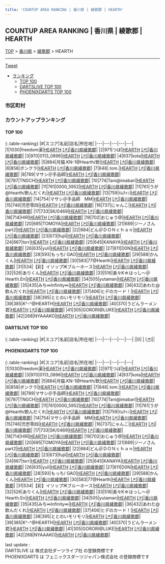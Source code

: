 ```yaml
---
title: 'COUNTUP AREA RANKING | 香川県 | 綾歌郡 | HEARTH'
---
```

## COUNTUP AREA RANKING | 香川県 | 綾歌郡 | HEARTH

[TOP](/darts/rank/) > [香川県](/darts/rank/香川県/) > [綾歌郡](/darts/rank/香川県/綾歌郡/) > HEARTH

___

<a href="https://twitter.com/share?ref_src=twsrc%5Etfw" data-text="COUNTUP AREA RANKING | 香川県綾歌郡HEARTH" class="twitter-share-button" data-hashtags="DARTSLIVE,PHOENIXDARTS,darts,ダーツ" data-show-count="false">Tweet</a>

* [ランキング](#カウントアップランキング)
    * [TOP 100](#top-100)
    * [DARTSLIVE TOP 100](#dartslive-top-100)
    * [PHOENIXDARTS TOP 100](#phoenixdarts-top-100)

### 市区町村

<ul>

</ul>

### カウントアップランキング

#### TOP 100



{:.table-ranking}
|#|スコア|名前|店名|所在地|
|---|---|---|---|---|
|1|1030|<span class="rank-name-pd">freedom漢</span>|<a href="/darts/rank/shops/9640.html">HEARTH</a> <a href="https://vs.phoenixdarts.com/jp/shop/shopDetailInfo/s_9640?s_seq=9640">[↗]</a>|<a href="/darts/rank/香川県/綾歌郡">香川県綾歌郡</a>|
|2|971|<span class="rank-name-pd">つぼ</span>|<a href="/darts/rank/shops/9640.html">HEARTH</a> <a href="https://vs.phoenixdarts.com/jp/shop/shopDetailInfo/s_9640?s_seq=9640">[↗]</a>|<a href="/darts/rank/香川県/綾歌郡">香川県綾歌郡</a>|
|3|970|<span class="rank-name-pd">0113_0896</span>|<a href="/darts/rank/shops/9640.html">HEARTH</a> <a href="https://vs.phoenixdarts.com/jp/shop/shopDetailInfo/s_9640?s_seq=9640">[↗]</a>|<a href="/darts/rank/香川県/綾歌郡">香川県綾歌郡</a>|
|4|937|<span class="rank-name-pd">kota</span>|<a href="/darts/rank/shops/9640.html">HEARTH</a> <a href="https://vs.phoenixdarts.com/jp/shop/shopDetailInfo/s_9640?s_seq=9640">[↗]</a>|<a href="/darts/rank/香川県/綾歌郡">香川県綾歌郡</a>|
|5|884|<span class="rank-name-pd">月猫.KN-1@Hearth/飲</span>|<a href="/darts/rank/shops/9640.html">HEARTH</a> <a href="https://vs.phoenixdarts.com/jp/shop/shopDetailInfo/s_9640?s_seq=9640">[↗]</a>|<a href="/darts/rank/香川県/綾歌郡">香川県綾歌郡</a>|
|6|858|<span class="rank-name-pd">ボンクラ</span>|<a href="/darts/rank/shops/9640.html">HEARTH</a> <a href="https://vs.phoenixdarts.com/jp/shop/shopDetailInfo/s_9640?s_seq=9640">[↗]</a>|<a href="/darts/rank/香川県/綾歌郡">香川県綾歌郡</a>|
|7|848|<span class="rank-name-pd">.tom.</span>|<a href="/darts/rank/shops/9640.html">HEARTH</a> <a href="https://vs.phoenixdarts.com/jp/shop/shopDetailInfo/s_9640?s_seq=9640">[↗]</a>|<a href="/darts/rank/香川県/綾歌郡">香川県綾歌郡</a>|
|8|789|<span class="rank-name-pd">マサシ＠手品師</span>|<a href="/darts/rank/shops/9640.html">HEARTH</a> <a href="https://vs.phoenixdarts.com/jp/shop/shopDetailInfo/s_9640?s_seq=9640">[↗]</a>|<a href="/darts/rank/香川県/綾歌郡">香川県綾歌郡</a>|
|9|787|<span class="rank-name-pd">TNGCH</span>|<a href="/darts/rank/shops/9640.html">HEARTH</a> <a href="https://vs.phoenixdarts.com/jp/shop/shopDetailInfo/s_9640?s_seq=9640">[↗]</a>|<a href="/darts/rank/香川県/綾歌郡">香川県綾歌郡</a>|
|10|774|<span class="rank-name-pd">Tani@imabari</span>|<a href="/darts/rank/shops/9640.html">HEARTH</a> <a href="https://vs.phoenixdarts.com/jp/shop/shopDetailInfo/s_9640?s_seq=9640">[↗]</a>|<a href="/darts/rank/香川県/綾歌郡">香川県綾歌郡</a>|
|11|761|<span class="rank-name-pd">0000_5952</span>|<a href="/darts/rank/shops/9640.html">HEARTH</a> <a href="https://vs.phoenixdarts.com/jp/shop/shopDetailInfo/s_9640?s_seq=9640">[↗]</a>|<a href="/darts/rank/香川県/綾歌郡">香川県綾歌郡</a>|
|11|761|<span class="rank-name-pd">うが@Hearth/飲んだくれ</span>|<a href="/darts/rank/shops/9640.html">HEARTH</a> <a href="https://vs.phoenixdarts.com/jp/shop/shopDetailInfo/s_9640?s_seq=9640">[↗]</a>|<a href="/darts/rank/香川県/綾歌郡">香川県綾歌郡</a>|
|13|759|<span class="rank-name-pd">ｷﾑﾁｬﾝ</span>|<a href="/darts/rank/shops/9640.html">HEARTH</a> <a href="https://vs.phoenixdarts.com/jp/shop/shopDetailInfo/s_9640?s_seq=9640">[↗]</a>|<a href="/darts/rank/香川県/綾歌郡">香川県綾歌郡</a>|
|14|754|<span class="rank-name-pd">マサシ＠手品師　MM</span>|<a href="/darts/rank/shops/9640.html">HEARTH</a> <a href="https://vs.phoenixdarts.com/jp/shop/shopDetailInfo/s_9640?s_seq=9640">[↗]</a>|<a href="/darts/rank/香川県/綾歌郡">香川県綾歌郡</a>|
|15|746|<span class="rank-name-pd">弐壱零四</span>|<a href="/darts/rank/shops/9640.html">HEARTH</a> <a href="https://vs.phoenixdarts.com/jp/shop/shopDetailInfo/s_9640?s_seq=9640">[↗]</a>|<a href="/darts/rank/香川県/綾歌郡">香川県綾歌郡</a>|
|16|737|<span class="rank-name-pd">にゃんこ</span>|<a href="/darts/rank/shops/9640.html">HEARTH</a> <a href="https://vs.phoenixdarts.com/jp/shop/shopDetailInfo/s_9640?s_seq=9640">[↗]</a>|<a href="/darts/rank/香川県/綾歌郡">香川県綾歌郡</a>|
|17|733|<span class="rank-name-pd">SK/0469</span>|<a href="/darts/rank/shops/9640.html">HEARTH</a> <a href="https://vs.phoenixdarts.com/jp/shop/shopDetailInfo/s_9640?s_seq=9640">[↗]</a>|<a href="/darts/rank/香川県/綾歌郡">香川県綾歌郡</a>|
|18|714|<span class="rank-name-pd">HIR</span>|<a href="/darts/rank/shops/9640.html">HEARTH</a> <a href="https://vs.phoenixdarts.com/jp/shop/shopDetailInfo/s_9640?s_seq=9640">[↗]</a>|<a href="/darts/rank/香川県/綾歌郡">香川県綾歌郡</a>|
|19|702|<span class="rank-name-pd">おじゅう@</span>|<a href="/darts/rank/shops/9640.html">HEARTH</a> <a href="https://vs.phoenixdarts.com/jp/shop/shopDetailInfo/s_9640?s_seq=9640">[↗]</a>|<a href="/darts/rank/香川県/綾歌郡">香川県綾歌郡</a>|
|20|695|<span class="rank-name-pd">TOMOYA</span>|<a href="/darts/rank/shops/9640.html">HEARTH</a> <a href="https://vs.phoenixdarts.com/jp/shop/shopDetailInfo/s_9640?s_seq=9640">[↗]</a>|<a href="/darts/rank/香川県/綾歌郡">香川県綾歌郡</a>|
|21|689|<span class="rank-name-pd">ジーノさんpart2</span>|<a href="/darts/rank/shops/9640.html">HEARTH</a> <a href="https://vs.phoenixdarts.com/jp/shop/shopDetailInfo/s_9640?s_seq=9640">[↗]</a>|<a href="/darts/rank/香川県/綾歌郡">香川県綾歌郡</a>|
|22|684|<span class="rank-name-pd">どん＠ＤＯＮｃｈａｎ</span>|<a href="/darts/rank/shops/9640.html">HEARTH</a> <a href="https://vs.phoenixdarts.com/jp/shop/shopDetailInfo/s_9640?s_seq=9640">[↗]</a>|<a href="/darts/rank/香川県/綾歌郡">香川県綾歌郡</a>|
|23|673|<span class="rank-name-pd">fujii</span>|<a href="/darts/rank/shops/9640.html">HEARTH</a> <a href="https://vs.phoenixdarts.com/jp/shop/shopDetailInfo/s_9640?s_seq=9640">[↗]</a>|<a href="/darts/rank/香川県/綾歌郡">香川県綾歌郡</a>|
|24|667|<span class="rank-name-pd">tsrr</span>|<a href="/darts/rank/shops/9640.html">HEARTH</a> <a href="https://vs.phoenixdarts.com/jp/shop/shopDetailInfo/s_9640?s_seq=9640">[↗]</a>|<a href="/darts/rank/香川県/綾歌郡">香川県綾歌郡</a>|
|25|645|<span class="rank-name-pd">KANAYA</span>|<a href="/darts/rank/shops/9640.html">HEARTH</a> <a href="https://vs.phoenixdarts.com/jp/shop/shopDetailInfo/s_9640?s_seq=9640">[↗]</a>|<a href="/darts/rank/香川県/綾歌郡">香川県綾歌郡</a>|
|26|635|<span class="rank-name-pd">yuli</span>|<a href="/darts/rank/shops/9640.html">HEARTH</a> <a href="https://vs.phoenixdarts.com/jp/shop/shopDetailInfo/s_9640?s_seq=9640">[↗]</a>|<a href="/darts/rank/香川県/綾歌郡">香川県綾歌郡</a>|
|27|611|<span class="rank-name-pd">D0N</span>|<a href="/darts/rank/shops/9640.html">HEARTH</a> <a href="https://vs.phoenixdarts.com/jp/shop/shopDetailInfo/s_9640?s_seq=9640">[↗]</a>|<a href="/darts/rank/香川県/綾歌郡">香川県綾歌郡</a>|
|28|593|<span class="rank-name-pd">もっち/ GAO</span>|<a href="/darts/rank/shops/9640.html">HEARTH</a> <a href="https://vs.phoenixdarts.com/jp/shop/shopDetailInfo/s_9640?s_seq=9640">[↗]</a>|<a href="/darts/rank/香川県/綾歌郡">香川県綾歌郡</a>|
|29|588|<span class="rank-name-pd">かんくん</span>|<a href="/darts/rank/shops/9640.html">HEARTH</a> <a href="https://vs.phoenixdarts.com/jp/shop/shopDetailInfo/s_9640?s_seq=9640">[↗]</a>|<a href="/darts/rank/香川県/綾歌郡">香川県綾歌郡</a>|
|30|583|<span class="rank-name-pd">77@Hearth</span>|<a href="/darts/rank/shops/9640.html">HEARTH</a> <a href="https://vs.phoenixdarts.com/jp/shop/shopDetailInfo/s_9640?s_seq=9640">[↗]</a>|<a href="/darts/rank/香川県/綾歌郡">香川県綾歌郡</a>|
|31|534|<span class="rank-name-pd">【彩】イソップЖブルーホース</span>|<a href="/darts/rank/shops/9640.html">HEARTH</a> <a href="https://vs.phoenixdarts.com/jp/shop/shopDetailInfo/s_9640?s_seq=9640">[↗]</a>|<a href="/darts/rank/香川県/綾歌郡">香川県綾歌郡</a>|
|32|526|<span class="rank-name-pd">ありくん</span>|<a href="/darts/rank/shops/9640.html">HEARTH</a> <a href="https://vs.phoenixdarts.com/jp/shop/shopDetailInfo/s_9640?s_seq=9640">[↗]</a>|<a href="/darts/rank/香川県/綾歌郡">香川県綾歌郡</a>|
|33|516|<span class="rank-name-pd">楽々K☆はっし～＠Hearth.En</span>|<a href="/darts/rank/shops/9640.html">HEARTH</a> <a href="https://vs.phoenixdarts.com/jp/shop/shopDetailInfo/s_9640?s_seq=9640">[↗]</a>|<a href="/darts/rank/香川県/綾歌郡">香川県綾歌郡</a>|
|34|505|<span class="rank-name-pd">yutaman</span>|<a href="/darts/rank/shops/9640.html">HEARTH</a> <a href="https://vs.phoenixdarts.com/jp/shop/shopDetailInfo/s_9640?s_seq=9640">[↗]</a>|<a href="/darts/rank/香川県/綾歌郡">香川県綾歌郡</a>|
|35|435|<span class="rank-name-pd">みち∞Infinity∞</span>|<a href="/darts/rank/shops/9640.html">HEARTH</a> <a href="https://vs.phoenixdarts.com/jp/shop/shopDetailInfo/s_9640?s_seq=9640">[↗]</a>|<a href="/darts/rank/香川県/綾歌郡">香川県綾歌郡</a>|
|36|432|<span class="rank-name-pd">あわた@飲んだくれ</span>|<a href="/darts/rank/shops/9640.html">HEARTH</a> <a href="https://vs.phoenixdarts.com/jp/shop/shopDetailInfo/s_9640?s_seq=9640">[↗]</a>|<a href="/darts/rank/香川県/綾歌郡">香川県綾歌郡</a>|
|37|406|<span class="rank-name-pd">ヒデのカード！</span>|<a href="/darts/rank/shops/9640.html">HEARTH</a> <a href="https://vs.phoenixdarts.com/jp/shop/shopDetailInfo/s_9640?s_seq=9640">[↗]</a>|<a href="/darts/rank/香川県/綾歌郡">香川県綾歌郡</a>|
|38|395|<span class="rank-name-pd">ととのいモリモリ</span>|<a href="/darts/rank/shops/9640.html">HEARTH</a> <a href="https://vs.phoenixdarts.com/jp/shop/shopDetailInfo/s_9640?s_seq=9640">[↗]</a>|<a href="/darts/rank/香川県/綾歌郡">香川県綾歌郡</a>|
|39|385|<span class="rank-name-pd">K^-^@HEARTH</span>|<a href="/darts/rank/shops/9640.html">HEARTH</a> <a href="https://vs.phoenixdarts.com/jp/shop/shopDetailInfo/s_9640?s_seq=9640">[↗]</a>|<a href="/darts/rank/香川県/綾歌郡">香川県綾歌郡</a>|
|40|370|<span class="rank-name-pd">うどんラーメン君</span>|<a href="/darts/rank/shops/9640.html">HEARTH</a> <a href="https://vs.phoenixdarts.com/jp/shop/shopDetailInfo/s_9640?s_seq=9640">[↗]</a>|<a href="/darts/rank/香川県/綾歌郡">香川県綾歌郡</a>|
|41|305|<span class="rank-name-pd">GORORI@LUKE</span>|<a href="/darts/rank/shops/9640.html">HEARTH</a> <a href="https://vs.phoenixdarts.com/jp/shop/shopDetailInfo/s_9640?s_seq=9640">[↗]</a>|<a href="/darts/rank/香川県/綾歌郡">香川県綾歌郡</a>|
|42|268|<span class="rank-name-pd">NYAAAKO</span>|<a href="/darts/rank/shops/9640.html">HEARTH</a> <a href="https://vs.phoenixdarts.com/jp/shop/shopDetailInfo/s_9640?s_seq=9640">[↗]</a>|<a href="/darts/rank/香川県/綾歌郡">香川県綾歌郡</a>|


#### DARTSLIVE TOP 100



{:.table-ranking}
|#|スコア|名前|店名|所在地|
|---|---|---|---|---|
||0|<span class="rank-name-dl"> </span>|<a href="/darts/rank/shops/.html"></a> <a href="">[↗]</a>|<a href="/darts/rank//"></a>|


#### PHOENIXDARTS TOP 100



{:.table-ranking}
|#|スコア|名前|店名|所在地|
|---|---|---|---|---|
|1|1030|<span class="rank-name-pd">freedom漢</span>|<a href="/darts/rank/shops/9640.html">HEARTH</a> <a href="https://vs.phoenixdarts.com/jp/shop/shopDetailInfo/s_9640?s_seq=9640">[↗]</a>|<a href="/darts/rank/香川県/綾歌郡">香川県綾歌郡</a>|
|2|971|<span class="rank-name-pd">つぼ</span>|<a href="/darts/rank/shops/9640.html">HEARTH</a> <a href="https://vs.phoenixdarts.com/jp/shop/shopDetailInfo/s_9640?s_seq=9640">[↗]</a>|<a href="/darts/rank/香川県/綾歌郡">香川県綾歌郡</a>|
|3|970|<span class="rank-name-pd">0113_0896</span>|<a href="/darts/rank/shops/9640.html">HEARTH</a> <a href="https://vs.phoenixdarts.com/jp/shop/shopDetailInfo/s_9640?s_seq=9640">[↗]</a>|<a href="/darts/rank/香川県/綾歌郡">香川県綾歌郡</a>|
|4|937|<span class="rank-name-pd">kota</span>|<a href="/darts/rank/shops/9640.html">HEARTH</a> <a href="https://vs.phoenixdarts.com/jp/shop/shopDetailInfo/s_9640?s_seq=9640">[↗]</a>|<a href="/darts/rank/香川県/綾歌郡">香川県綾歌郡</a>|
|5|884|<span class="rank-name-pd">月猫.KN-1@Hearth/飲</span>|<a href="/darts/rank/shops/9640.html">HEARTH</a> <a href="https://vs.phoenixdarts.com/jp/shop/shopDetailInfo/s_9640?s_seq=9640">[↗]</a>|<a href="/darts/rank/香川県/綾歌郡">香川県綾歌郡</a>|
|6|858|<span class="rank-name-pd">ボンクラ</span>|<a href="/darts/rank/shops/9640.html">HEARTH</a> <a href="https://vs.phoenixdarts.com/jp/shop/shopDetailInfo/s_9640?s_seq=9640">[↗]</a>|<a href="/darts/rank/香川県/綾歌郡">香川県綾歌郡</a>|
|7|848|<span class="rank-name-pd">.tom.</span>|<a href="/darts/rank/shops/9640.html">HEARTH</a> <a href="https://vs.phoenixdarts.com/jp/shop/shopDetailInfo/s_9640?s_seq=9640">[↗]</a>|<a href="/darts/rank/香川県/綾歌郡">香川県綾歌郡</a>|
|8|789|<span class="rank-name-pd">マサシ＠手品師</span>|<a href="/darts/rank/shops/9640.html">HEARTH</a> <a href="https://vs.phoenixdarts.com/jp/shop/shopDetailInfo/s_9640?s_seq=9640">[↗]</a>|<a href="/darts/rank/香川県/綾歌郡">香川県綾歌郡</a>|
|9|787|<span class="rank-name-pd">TNGCH</span>|<a href="/darts/rank/shops/9640.html">HEARTH</a> <a href="https://vs.phoenixdarts.com/jp/shop/shopDetailInfo/s_9640?s_seq=9640">[↗]</a>|<a href="/darts/rank/香川県/綾歌郡">香川県綾歌郡</a>|
|10|774|<span class="rank-name-pd">Tani@imabari</span>|<a href="/darts/rank/shops/9640.html">HEARTH</a> <a href="https://vs.phoenixdarts.com/jp/shop/shopDetailInfo/s_9640?s_seq=9640">[↗]</a>|<a href="/darts/rank/香川県/綾歌郡">香川県綾歌郡</a>|
|11|761|<span class="rank-name-pd">0000_5952</span>|<a href="/darts/rank/shops/9640.html">HEARTH</a> <a href="https://vs.phoenixdarts.com/jp/shop/shopDetailInfo/s_9640?s_seq=9640">[↗]</a>|<a href="/darts/rank/香川県/綾歌郡">香川県綾歌郡</a>|
|11|761|<span class="rank-name-pd">うが@Hearth/飲んだくれ</span>|<a href="/darts/rank/shops/9640.html">HEARTH</a> <a href="https://vs.phoenixdarts.com/jp/shop/shopDetailInfo/s_9640?s_seq=9640">[↗]</a>|<a href="/darts/rank/香川県/綾歌郡">香川県綾歌郡</a>|
|13|759|<span class="rank-name-pd">ｷﾑﾁｬﾝ</span>|<a href="/darts/rank/shops/9640.html">HEARTH</a> <a href="https://vs.phoenixdarts.com/jp/shop/shopDetailInfo/s_9640?s_seq=9640">[↗]</a>|<a href="/darts/rank/香川県/綾歌郡">香川県綾歌郡</a>|
|14|754|<span class="rank-name-pd">マサシ＠手品師　MM</span>|<a href="/darts/rank/shops/9640.html">HEARTH</a> <a href="https://vs.phoenixdarts.com/jp/shop/shopDetailInfo/s_9640?s_seq=9640">[↗]</a>|<a href="/darts/rank/香川県/綾歌郡">香川県綾歌郡</a>|
|15|746|<span class="rank-name-pd">弐壱零四</span>|<a href="/darts/rank/shops/9640.html">HEARTH</a> <a href="https://vs.phoenixdarts.com/jp/shop/shopDetailInfo/s_9640?s_seq=9640">[↗]</a>|<a href="/darts/rank/香川県/綾歌郡">香川県綾歌郡</a>|
|16|737|<span class="rank-name-pd">にゃんこ</span>|<a href="/darts/rank/shops/9640.html">HEARTH</a> <a href="https://vs.phoenixdarts.com/jp/shop/shopDetailInfo/s_9640?s_seq=9640">[↗]</a>|<a href="/darts/rank/香川県/綾歌郡">香川県綾歌郡</a>|
|17|733|<span class="rank-name-pd">SK/0469</span>|<a href="/darts/rank/shops/9640.html">HEARTH</a> <a href="https://vs.phoenixdarts.com/jp/shop/shopDetailInfo/s_9640?s_seq=9640">[↗]</a>|<a href="/darts/rank/香川県/綾歌郡">香川県綾歌郡</a>|
|18|714|<span class="rank-name-pd">HIR</span>|<a href="/darts/rank/shops/9640.html">HEARTH</a> <a href="https://vs.phoenixdarts.com/jp/shop/shopDetailInfo/s_9640?s_seq=9640">[↗]</a>|<a href="/darts/rank/香川県/綾歌郡">香川県綾歌郡</a>|
|19|702|<span class="rank-name-pd">おじゅう@</span>|<a href="/darts/rank/shops/9640.html">HEARTH</a> <a href="https://vs.phoenixdarts.com/jp/shop/shopDetailInfo/s_9640?s_seq=9640">[↗]</a>|<a href="/darts/rank/香川県/綾歌郡">香川県綾歌郡</a>|
|20|695|<span class="rank-name-pd">TOMOYA</span>|<a href="/darts/rank/shops/9640.html">HEARTH</a> <a href="https://vs.phoenixdarts.com/jp/shop/shopDetailInfo/s_9640?s_seq=9640">[↗]</a>|<a href="/darts/rank/香川県/綾歌郡">香川県綾歌郡</a>|
|21|689|<span class="rank-name-pd">ジーノさんpart2</span>|<a href="/darts/rank/shops/9640.html">HEARTH</a> <a href="https://vs.phoenixdarts.com/jp/shop/shopDetailInfo/s_9640?s_seq=9640">[↗]</a>|<a href="/darts/rank/香川県/綾歌郡">香川県綾歌郡</a>|
|22|684|<span class="rank-name-pd">どん＠ＤＯＮｃｈａｎ</span>|<a href="/darts/rank/shops/9640.html">HEARTH</a> <a href="https://vs.phoenixdarts.com/jp/shop/shopDetailInfo/s_9640?s_seq=9640">[↗]</a>|<a href="/darts/rank/香川県/綾歌郡">香川県綾歌郡</a>|
|23|673|<span class="rank-name-pd">fujii</span>|<a href="/darts/rank/shops/9640.html">HEARTH</a> <a href="https://vs.phoenixdarts.com/jp/shop/shopDetailInfo/s_9640?s_seq=9640">[↗]</a>|<a href="/darts/rank/香川県/綾歌郡">香川県綾歌郡</a>|
|24|667|<span class="rank-name-pd">tsrr</span>|<a href="/darts/rank/shops/9640.html">HEARTH</a> <a href="https://vs.phoenixdarts.com/jp/shop/shopDetailInfo/s_9640?s_seq=9640">[↗]</a>|<a href="/darts/rank/香川県/綾歌郡">香川県綾歌郡</a>|
|25|645|<span class="rank-name-pd">KANAYA</span>|<a href="/darts/rank/shops/9640.html">HEARTH</a> <a href="https://vs.phoenixdarts.com/jp/shop/shopDetailInfo/s_9640?s_seq=9640">[↗]</a>|<a href="/darts/rank/香川県/綾歌郡">香川県綾歌郡</a>|
|26|635|<span class="rank-name-pd">yuli</span>|<a href="/darts/rank/shops/9640.html">HEARTH</a> <a href="https://vs.phoenixdarts.com/jp/shop/shopDetailInfo/s_9640?s_seq=9640">[↗]</a>|<a href="/darts/rank/香川県/綾歌郡">香川県綾歌郡</a>|
|27|611|<span class="rank-name-pd">D0N</span>|<a href="/darts/rank/shops/9640.html">HEARTH</a> <a href="https://vs.phoenixdarts.com/jp/shop/shopDetailInfo/s_9640?s_seq=9640">[↗]</a>|<a href="/darts/rank/香川県/綾歌郡">香川県綾歌郡</a>|
|28|593|<span class="rank-name-pd">もっち/ GAO</span>|<a href="/darts/rank/shops/9640.html">HEARTH</a> <a href="https://vs.phoenixdarts.com/jp/shop/shopDetailInfo/s_9640?s_seq=9640">[↗]</a>|<a href="/darts/rank/香川県/綾歌郡">香川県綾歌郡</a>|
|29|588|<span class="rank-name-pd">かんくん</span>|<a href="/darts/rank/shops/9640.html">HEARTH</a> <a href="https://vs.phoenixdarts.com/jp/shop/shopDetailInfo/s_9640?s_seq=9640">[↗]</a>|<a href="/darts/rank/香川県/綾歌郡">香川県綾歌郡</a>|
|30|583|<span class="rank-name-pd">77@Hearth</span>|<a href="/darts/rank/shops/9640.html">HEARTH</a> <a href="https://vs.phoenixdarts.com/jp/shop/shopDetailInfo/s_9640?s_seq=9640">[↗]</a>|<a href="/darts/rank/香川県/綾歌郡">香川県綾歌郡</a>|
|31|534|<span class="rank-name-pd">【彩】イソップЖブルーホース</span>|<a href="/darts/rank/shops/9640.html">HEARTH</a> <a href="https://vs.phoenixdarts.com/jp/shop/shopDetailInfo/s_9640?s_seq=9640">[↗]</a>|<a href="/darts/rank/香川県/綾歌郡">香川県綾歌郡</a>|
|32|526|<span class="rank-name-pd">ありくん</span>|<a href="/darts/rank/shops/9640.html">HEARTH</a> <a href="https://vs.phoenixdarts.com/jp/shop/shopDetailInfo/s_9640?s_seq=9640">[↗]</a>|<a href="/darts/rank/香川県/綾歌郡">香川県綾歌郡</a>|
|33|516|<span class="rank-name-pd">楽々K☆はっし～＠Hearth.En</span>|<a href="/darts/rank/shops/9640.html">HEARTH</a> <a href="https://vs.phoenixdarts.com/jp/shop/shopDetailInfo/s_9640?s_seq=9640">[↗]</a>|<a href="/darts/rank/香川県/綾歌郡">香川県綾歌郡</a>|
|34|505|<span class="rank-name-pd">yutaman</span>|<a href="/darts/rank/shops/9640.html">HEARTH</a> <a href="https://vs.phoenixdarts.com/jp/shop/shopDetailInfo/s_9640?s_seq=9640">[↗]</a>|<a href="/darts/rank/香川県/綾歌郡">香川県綾歌郡</a>|
|35|435|<span class="rank-name-pd">みち∞Infinity∞</span>|<a href="/darts/rank/shops/9640.html">HEARTH</a> <a href="https://vs.phoenixdarts.com/jp/shop/shopDetailInfo/s_9640?s_seq=9640">[↗]</a>|<a href="/darts/rank/香川県/綾歌郡">香川県綾歌郡</a>|
|36|432|<span class="rank-name-pd">あわた@飲んだくれ</span>|<a href="/darts/rank/shops/9640.html">HEARTH</a> <a href="https://vs.phoenixdarts.com/jp/shop/shopDetailInfo/s_9640?s_seq=9640">[↗]</a>|<a href="/darts/rank/香川県/綾歌郡">香川県綾歌郡</a>|
|37|406|<span class="rank-name-pd">ヒデのカード！</span>|<a href="/darts/rank/shops/9640.html">HEARTH</a> <a href="https://vs.phoenixdarts.com/jp/shop/shopDetailInfo/s_9640?s_seq=9640">[↗]</a>|<a href="/darts/rank/香川県/綾歌郡">香川県綾歌郡</a>|
|38|395|<span class="rank-name-pd">ととのいモリモリ</span>|<a href="/darts/rank/shops/9640.html">HEARTH</a> <a href="https://vs.phoenixdarts.com/jp/shop/shopDetailInfo/s_9640?s_seq=9640">[↗]</a>|<a href="/darts/rank/香川県/綾歌郡">香川県綾歌郡</a>|
|39|385|<span class="rank-name-pd">K^-^@HEARTH</span>|<a href="/darts/rank/shops/9640.html">HEARTH</a> <a href="https://vs.phoenixdarts.com/jp/shop/shopDetailInfo/s_9640?s_seq=9640">[↗]</a>|<a href="/darts/rank/香川県/綾歌郡">香川県綾歌郡</a>|
|40|370|<span class="rank-name-pd">うどんラーメン君</span>|<a href="/darts/rank/shops/9640.html">HEARTH</a> <a href="https://vs.phoenixdarts.com/jp/shop/shopDetailInfo/s_9640?s_seq=9640">[↗]</a>|<a href="/darts/rank/香川県/綾歌郡">香川県綾歌郡</a>|
|41|305|<span class="rank-name-pd">GORORI@LUKE</span>|<a href="/darts/rank/shops/9640.html">HEARTH</a> <a href="https://vs.phoenixdarts.com/jp/shop/shopDetailInfo/s_9640?s_seq=9640">[↗]</a>|<a href="/darts/rank/香川県/綾歌郡">香川県綾歌郡</a>|
|42|268|<span class="rank-name-pd">NYAAAKO</span>|<a href="/darts/rank/shops/9640.html">HEARTH</a> <a href="https://vs.phoenixdarts.com/jp/shop/shopDetailInfo/s_9640?s_seq=9640">[↗]</a>|<a href="/darts/rank/香川県/綾歌郡">香川県綾歌郡</a>|


<div class="footer border-top border-gray-light mt-5 pt-3 text-right text-gray">
    last update : <span style="font-weight: italic" id="foot_last_modified"></span><br />
    DARTSLIVE は 株式会社ダーツライブ社 の登録商標です<br />
    PHOENIXDARTS は フェニックスダーツジャパン株式会社 の登録商標です<br />
</div>

<script src="https://cdnjs.cloudflare.com/ajax/libs/jquery.tablesorter/2.31.3/js/jquery.tablesorter.min.js" integrity="sha512-qzgd5cYSZcosqpzpn7zF2ZId8f/8CHmFKZ8j7mU4OUXTNRd5g+ZHBPsgKEwoqxCtdQvExE5LprwwPAgoicguNg==" crossorigin="anonymous" referrerpolicy="no-referrer"></script>
<link rel="stylesheet" href="https://cdnjs.cloudflare.com/ajax/libs/jquery.tablesorter/2.31.3/css/theme.default.min.css" integrity="sha512-wghhOJkjQX0Lh3NSWvNKeZ0ZpNn+SPVXX1Qyc9OCaogADktxrBiBdKGDoqVUOyhStvMBmJQ8ZdMHiR3wuEq8+w==" crossorigin="anonymous" referrerpolicy="no-referrer" />
<script>
$(function() {
    $(".table-ranking").tablesorter({sortList:[[0, 0]]});
    $("#foot_last_modified").text(formatDate(new Date(document.lastModified), 'yyyy-MM-dd HH:mm:ss'));
});
</script>

<script async src="https://platform.twitter.com/widgets.js" charset="utf-8"></script>